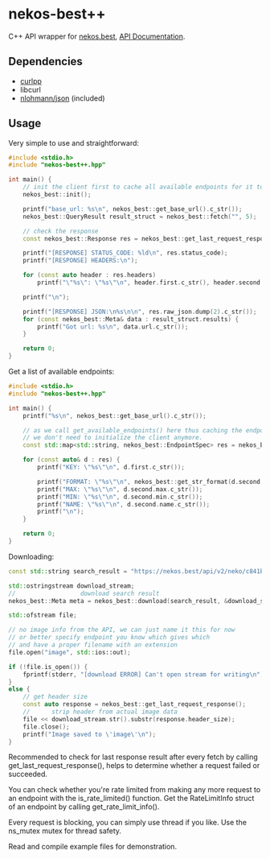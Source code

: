 # nekos-best++
C++ API wrapper for [nekos.best](https://nekos.best/),
[API Documentation](https://docs.nekos.best/).

## Dependencies
- [curlpp](https://github.com/jpbarrette/curlpp/)
- libcurl
- [nlohmann/json](https://github.com/nlohmann/json) (included)

## Usage

Very simple to use and straightforward:

```cpp
#include <stdio.h>
#include "nekos-best++.hpp"

int main() {
	// init the client first to cache all available endpoints for it to be able to get random endpoint
	nekos_best::init();

	printf("base_url: %s\n", nekos_best::get_base_url().c_str());
	nekos_best::QueryResult result_struct = nekos_best::fetch("", 5);

	// check the response
	const nekos_best::Response res = nekos_best::get_last_request_response();

	printf("[RESPONSE] STATUS_CODE: %ld\n", res.status_code);
	printf("[RESPONSE] HEADERS:\n");

	for (const auto header : res.headers)
		printf("\"%s\": \"%s\"\n", header.first.c_str(), header.second.c_str());

	printf("\n");

	printf("[RESPONSE] JSON:\n%s\n\n", res.raw_json.dump(2).c_str());
	for (const nekos_best::Meta& data : result_struct.results) {
		printf("Got url: %s\n", data.url.c_str());
	}

	return 0;
}
```

Get a list of available endpoints:

```cpp
#include <stdio.h>
#include "nekos-best++.hpp"

int main() {
	printf("%s\n", nekos_best::get_base_url().c_str());

	// as we call get_available_endpoints() here thus caching the endpoints data from the API,
	// we don't need to initialize the client anymore.
	const std::map<std::string, nekos_best::EndpointSpec> res = nekos_best::get_available_endpoints();

	for (const auto& d : res) {
		printf("KEY: \"%s\"\n", d.first.c_str());

		printf("FORMAT: \"%s\"\n", nekos_best::get_str_format(d.second.format).c_str());
		printf("MAX: \"%s\"\n", d.second.max.c_str());
		printf("MIN: \"%s\"\n", d.second.min.c_str());
		printf("NAME: \"%s\"\n", d.second.name.c_str());
		printf("\n");
	}

	return 0;
}
```

Downloading:

```cpp
const std::string search_result = "https://nekos.best/api/v2/neko/c841bace-142f-41ee-a042-666b1bb4554a.png";

std::ostringstream download_stream;
// 					download search result
nekos_best::Meta meta = nekos_best::download(search_result, &download_stream);

std::ofstream file;

// no image info from the API, we can just name it this for now
// or better specify endpoint you know which gives which
// and have a proper filename with an extension
file.open("image", std::ios::out);

if (!file.is_open()) {
	fprintf(stderr, "[download ERROR] Can't open stream for writing\n");
}
else {
	// get header size
	const auto response = nekos_best::get_last_request_response();
	// 		strip header from actual image data
	file << download_stream.str().substr(response.header_size);
	file.close();
	printf("Image saved to \'image\'\n");
}
```

Recommended to check for last response result after every fetch by calling get_last_request_response(),
helps to determine whether a request failed or succeeded.

You can check whether you're rate limited from making any more request to an endpoint with the is_rate_limited() function.
Get the RateLimitInfo struct of an endpoint by calling get_rate_limit_info().

Every request is blocking, you can simply use thread if you like. Use the ns_mutex mutex for thread safety.

Read and compile example files for demonstration.
